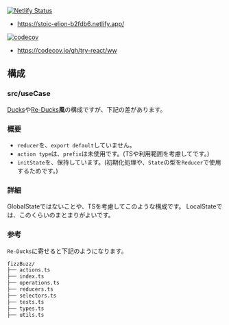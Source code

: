 [![Netlify Status](https://api.netlify.com/api/v1/badges/6b27c592-08c9-4110-9f87-6b564787be0e/deploy-status)](https://app.netlify.com/sites/stoic-elion-b2fdb6/deploys)
- https://stoic-elion-b2fdb6.netlify.app/

[![codecov](https://codecov.io/gh/try-react/ww/branch/master/graph/badge.svg)](https://codecov.io/gh/try-react/ww)
- https://codecov.io/gh/try-react/ww


## 構成

### src/useCase

[Ducks](https://github.com/erikras/ducks-modular-redux)や[Re-Ducks](https://github.com/alexnm/re-ducks)**風**の構成ですが、下記の差があります。

### 概要

- `reducer`を、`export default`していません。
- `action type`は、`prefix`は未使用です。(TSや利用範囲を考慮してです。)
- `initState`を、保持しています。(初期化処理や、`State`の型を`Reducer`で使用するためです。)

### 詳細

GlobalStateではないことや、TSを考慮してこのような構成です。
LocalStateでは、このくらいのまとまりがよいです。

### 参考

`Re-Ducks`に寄せると下記のようになります。

```bash
fizzBuzz/
├── actions.ts
├── index.ts
├── operations.ts
├── reducers.ts
├── selectors.ts
├── tests.ts
├── types.ts
├── utils.ts
```
